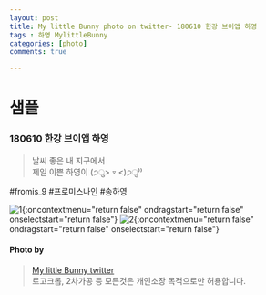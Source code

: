 ```yaml
---
layout: post
title: My little Bunny photo on twitter- 180610 한강 브이앱 하영
tags : 하영 MylittleBunny
categories: [photo]
comments: true

---
```

# 샘플 

###  180610 한강 브이앱 하영

> 날씨 좋은 내 지구에서  
제일 이쁜 하영이 (੭ु> ▿ <)੭ु⁾⁾  

#fromis_9 #프로미스나인 #송하영  

![1](https://pbs.twimg.com/media/DfUyAibV4AA0OVL.jpg){:oncontextmenu="return false" ondragstart="return false" onselectstart="return false"}
![2](https://pbs.twimg.com/media/DfUyAibUYAACiRU.jpg){:oncontextmenu="return false" ondragstart="return false" onselectstart="return false"}


#### Photo by
> [My little Bunny twitter](https://twitter.com/MLBunny_929)  
로고크롭, 2차가공 등 모든것은 개인소장 목적으로만 허용합니다.
